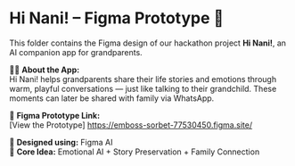 # Hi Nani! – Figma Prototype 🎨

This folder contains the Figma design of our hackathon project **Hi Nani!**, an AI companion app for grandparents.

👵👴 **About the App:**  
Hi Nani! helps grandparents share their life stories and emotions through warm, playful conversations — just like talking to their grandchild. These moments can later be shared with family via WhatsApp.

🔗 **Figma Prototype Link:**  
[View the Prototype] https://emboss-sorbet-77530450.figma.site/

🌈 **Designed using:** Figma AI  
🧠 **Core Idea:** Emotional AI + Story Preservation + Family Connection
